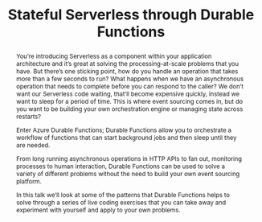 ---
title: Stateful Serverless through Durable Functions
hidden: true
tags: ["serverless", "azure", "azure-functions", "dotnet", "javascript"]
duration: 45 minutes
abstract: |
  You’re introducing Serverless as a component within your application architecture and it’s great at solving the processing-at-scale problems that you have. But there’s one sticking point, how do you handle an operation that takes more than a few seconds to run? What happens when we have an asynchronous operation that needs to complete before you can respond to the caller? We don’t want our Serverless code waiting, that’ll become expensive quickly, instead we want to sleep for a period of time. This is where event sourcing comes in, but do you want to be building your own orchestration engine or managing state across restarts?

  Enter Azure Durable Functions; Durable Functions allow you to orchestrate a workflow of functions that can start background jobs and then sleep until they are needed.

  From long running asynchronous operations in HTTP APIs to fan out, monitoring processes to human interaction, Durable Functions can be used to solve a variety of different problems without the need to build your own event sourcing platform.

  In this talk we’ll look at some of the patterns that Durable Functions helps to solve through a series of live coding exercises that you can take away and experiment with yourself and apply to your own problems.

audience:
  - People developing with Serverless (cloud agnostic)
  - People exploring the use-cases of Serverless

notes: |
  This talk intends to give an overview of Durable Functions and the problems they solve through a series of live demos.

  One of the demos I will use is a game I have on GitHub (and can be done using .NET, depending on the audience).

  Other demos will include:

  * Shopping cart management and inventory reduction
  * HTTP API with a long-running background job
  * Bulk data processing through fan out

resources:
  - name: Serverless Days Melbourne 2019
    link: https://www.youtube.com/watch?v=pqrrVIWCk6w
  - name: Sessionize link
    link: https://sessionize.com/s/aaron-powell/stateful_serverless_through_durable/23585
---